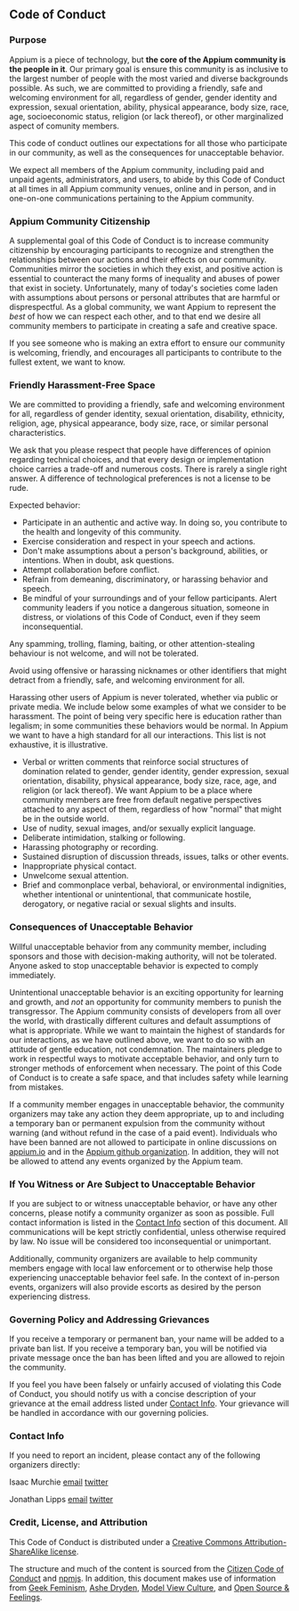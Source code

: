 ## Code of Conduct


### Purpose

Appium is a piece of technology, but **the core of the Appium community is the people in it**. Our primary goal is ensure this community is as inclusive to the largest number of people with the most varied and diverse backgrounds possible. As such, we are committed to providing a friendly, safe and welcoming environment for all, regardless of gender, gender identity and expression, sexual orientation, ability, physical appearance, body size, race, age, socioeconomic status, religion (or lack thereof), or other marginalized aspect of comunity members.

This code of conduct outlines our expectations for all those who participate in our community, as well as the consequences for unacceptable behavior.

We expect all members of the Appium community, including paid and unpaid agents, administrators, and users, to abide by this Code of Conduct at all times in all Appium community venues, online and in person, and in one-on-one communications pertaining to the Appium community.


### Appium Community Citizenship

A supplemental goal of this Code of Conduct is to increase community citizenship by encouraging participants to recognize and strengthen the relationships between our actions and their effects on our community. Communities mirror the societies in which they exist, and positive action is essential to counteract the many forms of inequality and abuses of power that exist in society. Unfortunately, many of today's societies come laden with assumptions about persons or personal attributes that are harmful or disprespectful. As a global community, we want Appium to represent the _best_ of how we can respect each other, and to that end we desire all community members to participate in creating a safe and creative space.

If you see someone who is making an extra effort to ensure our community is welcoming, friendly, and encourages all participants to contribute to the fullest extent, we want to know.


### Friendly Harassment-Free Space

We are committed to providing a friendly, safe and welcoming environment for all, regardless of gender identity, sexual orientation, disability, ethnicity, religion, age, physical appearance, body size, race, or similar personal characteristics.

We ask that you please respect that people have differences of opinion regarding technical choices, and that every design or implementation choice carries a trade-off and numerous costs. There is rarely a single right answer. A difference of technological preferences is not a license to be rude.

Expected behavior:

  * Participate in an authentic and active way. In doing so, you contribute to the health and longevity of this community.
  * Exercise consideration and respect in your speech and actions.
  * Don't make assumptions about a person's background, abilities, or intentions. When in doubt, ask questions.
  * Attempt collaboration before conflict.
  * Refrain from demeaning, discriminatory, or harassing behavior and speech.
  * Be mindful of your surroundings and of your fellow participants. Alert community leaders if you notice a dangerous situation, someone in distress, or violations of this Code of Conduct, even if they seem inconsequential.

Any spamming, trolling, flaming, baiting, or other attention-stealing behaviour is not welcome, and will not be tolerated.

Avoid using offensive or harassing nicknames or other identifiers that might detract from a friendly, safe, and welcoming environment for all.

Harassing other users of Appium is never tolerated, whether via public or private media. We include below some examples of what we consider to be harassment. The point of being very specific here is education rather than legalism; in some communities these behaviors would be normal. In Appium we want to have a high standard for all our interactions. This list is not exhaustive, it is illustrative.

  * Verbal or written comments that reinforce social structures of domination related to gender, gender identity, gender expression, sexual orientation, disability, physical appearance, body size, race, age, and religion (or lack thereof). We want Appium to be a place where community members are free from default negative perspectives attached to any aspect of them, regardless of how "normal" that might be in the outside world.
  * Use of nudity, sexual images, and/or sexually explicit language.
  * Deliberate intimidation, stalking or following.
  * Harassing photography or recording.
  * Sustained disruption of discussion threads, issues, talks or other events.
  * Inappropriate physical contact.
  * Unwelcome sexual attention.
  * Brief and commonplace verbal, behavioral, or environmental indignities, whether intentional or unintentional, that communicate hostile, derogatory, or negative racial or sexual slights and insults.


### Consequences of Unacceptable Behavior

Willful unacceptable behavior from any community member, including sponsors and those with decision-making authority, will not be tolerated. Anyone asked to stop unacceptable behavior is expected to comply immediately.

Unintentional unacceptable behavior is an exciting opportunity for learning and growth, and _not_ an opportunity for community members to punish the transgressor. The Appium community consists of developers from all over the world, with drastically different cultures and default assumptions of what is appropriate. While we want to maintain the highest of standards for our interactions, as we have outlined above, we want to do so with an attitude of gentle education, not condemnation. The maintainers pledge to work in respectful ways to motivate acceptable behavior, and only turn to stronger methods of enforcement when necessary. The point of this Code of Conduct is to create a safe space, and that includes safety while learning from mistakes.

If a community member engages in unacceptable behavior, the community organizers may take any action they deem appropriate, up to and including a temporary ban or permanent expulsion from the community without warning (and without refund in the case of a paid event). Individuals who have been banned are not allowed to participate in online discussions on [appium.io](https://discuss.appium.io/) and in the [Appium github organization](https://github.com/appium). In addition, they will not be allowed to attend any events organized by the Appium team.


### If You Witness or Are Subject to Unacceptable Behavior

If you are subject to or witness unacceptable behavior, or have any other concerns, please notify a community organizer as soon as possible. Full contact information is listed in the [Contact Info](#contact-info) section of this document. All communications will be kept strictly confidential, unless otherwise required by law. No issue will be considered too inconsequential or unimportant.

Additionally, community organizers are available to help community members engage with local law enforcement or to otherwise help those experiencing unacceptable behavior feel safe. In the context of in-person events, organizers will also provide escorts as desired by the person experiencing distress.


### Governing Policy and Addressing Grievances

If you receive a temporary or permanent ban, your name will be added to a private ban list. If you receive a temporary ban, you will be notified via private message once the ban has been lifted and you are allowed to rejoin the community.

If you feel you have been falsely or unfairly accused of violating this Code of Conduct, you should notify us with a concise description of your grievance at the email address listed under [Contact Info](#contact-info). Your grievance will be handled in accordance with our governing policies.


### Contact Info

If you need to report an incident, please contact any of the following organizers directly:

Isaac Murchie [email](mailto:isaac@saucelabs.com) [twitter](https://twitter.com/imurchie)

Jonathan Lipps [email](mailto:jlipps@saucelabs.com) [twitter](https://twitter.com/jlipps)


### Credit, License, and Attribution

This Code of Conduct is distributed under a [Creative Commons Attribution-ShareAlike license](http://creativecommons.org/licenses/by-sa/3.0/).

The structure and much of the content is sourced from the [Citizen Code of Conduct](http://citizencodeofconduct.org/) and [npmjs](https://www.npmjs.com/policies/conduct). In addition, this document makes use of information from [Geek Feminism](http://geekfeminism.wikia.com/wiki/Conference_anti-harassment/Policy), [Ashe Dryden](http://www.ashedryden.com/blog/codes-of-conduct-101-faq), [Model View Culture](https://modelviewculture.com/issues/events), and [Open Source & Feelings](http://osfeels.com/conduct).
